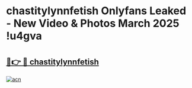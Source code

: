 # chastitylynnfetish Onlyfans Leaked - New Video & Photos March 2025 !u4gva

# <h2><a href="https://kpmagh.iuczelnia.edu.pl?title=chastitylynnfetish&ref=u4gva">🔗👉 🔴 chastitylynnfetish</a></h2>

[![acn](https://github.com/user-attachments/assets/0f9c940e-d8b0-45ae-aac7-cd30a18b3e1c)](https://kpmagh.iuczelnia.edu.pl?title=chastitylynnfetish&ref=u4gva)

